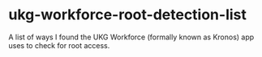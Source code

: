 # ukg-workforce-root-detection-list
A list of ways I found the UKG Workforce (formally known as Kronos) app uses to check for root access.
